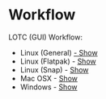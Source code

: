 # Workflow

LOTC \(GUI\) Workflow:

* Linux \(General\) [- Show](linux-general.md)
* Linux \(Flatpak\) - [Show](linux-flatpak.md)
* Linux \(Snap\) - [Show](linux-snap.md)
* Mac OSX - [Show](mac-osx.md)
* Windows - [Show](windows.md)

